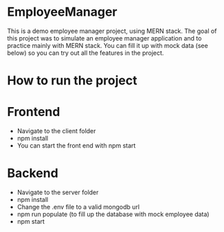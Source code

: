 # EmployeeManager

This is a demo employee manager project, using MERN stack. The goal of this project was to simulate an employee manager application and to practice mainly with MERN stack.
You can fill it up with mock data (see below) so you can try out all the features in the project.

# How to run the project

# Frontend

- Navigate to the client folder
- npm install
- You can start the front end with npm start

# Backend

- Navigate to the server folder
- npm install
- Change the .env file to a valid mongodb url
- npm run populate (to fill up the database with mock employee data)
- npm start 
